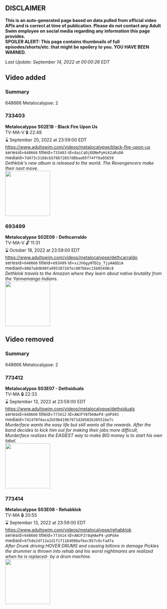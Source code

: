 ## DISCLAIMER
**This is an auto-generated page based on data pulled from official video APIs and is correct at time of publication. Please do not contact any Adult Swim employee on social media regarding any information this page provides.**  
**SPOILER ALERT: This page contains thumbnails of full episodes/shorts/etc. that might be spoilery to you. YOU HAVE BEEN WARNED.**  

_Last Update: September 14, 2022 at 00:00:26 EDT_
## Video added
### Summary
648666 Metalocalypse: 2  
### 733403
**Metalocalypse S02E18 - Black Fire Upon Us**  
TV-MA-V 🔒 22:48  
⌛ September 20, 2022 at 23:59:00 EDT  
https://www.adultswim.com/videos/metalocalypse/black-fire-upon-us  
seriesid=`648666` titleid=`733403` id=`8aiCaDjOQNePyHi62aRuDA` mediaid=`7d473c5168cb578672857d0bae05f74ff8a95659`  
_Dethklok's new album is released to the world. The Revengencers make their next move._  
<a href="https://media.cdn.adultswim.com/uploads/20200311/thumbnails/2_20311115257-metalocalypse_219-220_dst-cid-MWUV.jpg"><img src="https://media.cdn.adultswim.com/uploads/20200311/thumbnails/2_20311115257-metalocalypse_219-220_dst-cid-MWUV.jpg" height="144px" /></a>
### 693499
**Metalocalypse S02E09 - Dethcarraldo**  
TV-MA-V 🔓 11:31  
⌛ October 18, 2022 at 23:59:00 EDT  
https://www.adultswim.com/videos/metalocalypse/dethcarraldo  
seriesid=`648666` titleid=`693499` id=`xiJh6gyHTD2y_TjyAAQQiA` mediaid=`8887a0d690fa99538726fec007bbec15b05498c8`  
_Dethklok travels to the Amazon where they learn about native brutality from the Yannemango Indians._  
<a href="https://media.cdn.adultswim.com/uploads/20200311/thumbnails/2_203111052280-metalocalypse_209_bim.jpg"><img src="https://media.cdn.adultswim.com/uploads/20200311/thumbnails/2_203111052280-metalocalypse_209_bim.jpg" height="144px" /></a>
## Video removed
### Summary
648666 Metalocalypse: 2  
### 773412
**Metalocalypse S03E07 - Dethsiduals**  
TV-MA 🔒 22:33  
⌛ September 13, 2022 at 23:59:00 EDT  
https://www.adultswim.com/videos/metalocalypse/dethsiduals  
seriesid=`648666` titleid=`773412` id=`AWJFY8fbHAeP4-pUPd4S` mediaid=`741470f4aca2b596d1967971d20502b38551be7c`  
_Murderface wants the easy life but still wants all the rewards. After the band decides to kick him out for making their jobs more difficult, Murderface realizes the EASIEST way to make BIG money is to start his own label._  
<a href="https://media.cdn.adultswim.com/uploads/20200311/thumbnails/2_203111130491-metalocalypse_306_dst_cid-VPWU.jpg"><img src="https://media.cdn.adultswim.com/uploads/20200311/thumbnails/2_203111130491-metalocalypse_306_dst_cid-VPWU.jpg" height="144px" /></a>
### 773414
**Metalocalypse S03E08 - Rehabklok**  
TV-MA 🔒 20:55  
⌛ September 13, 2022 at 23:59:00 EDT  
https://www.adultswim.com/videos/metalocalypse/rehabklok  
seriesid=`648666` titleid=`773414` id=`AWJFZr8qHAeP4-pUPd4e` mediaid=`6f5de2df13a1d1f1f1164098afbec957c0cfad7a`  
_After Drunk driving HOVER DRUMS and causing billions in damage Pickles the drummer is thrown into rehab and his worst nightmares are realized when he is replaced- by a drum machine._  
<a href="https://media.cdn.adultswim.com/uploads/20200311/thumbnails/2_203111131124-metalocalypse_308_dst_cid-VAPP.jpg"><img src="https://media.cdn.adultswim.com/uploads/20200311/thumbnails/2_203111131124-metalocalypse_308_dst_cid-VAPP.jpg" height="144px" /></a>

